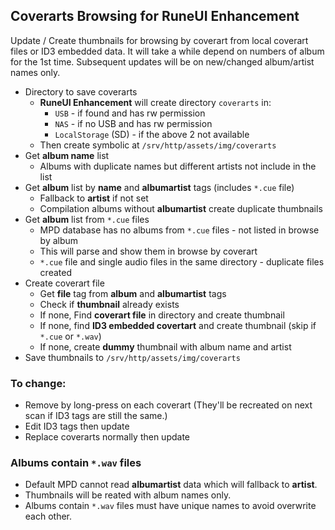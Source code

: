 ## Coverarts Browsing for RuneUI Enhancement

Update / Create thumbnails for browsing by coverart from local coverart files or ID3 embedded data. It will take a while depend on numbers of album for the 1st time. Subsequent updates will be on new/changed album/artist names only.
- Directory to save coverarts
	- **RuneUI Enhancement** will create directory `coverarts` in:
		- `USB` - if found and has rw permission
		- `NAS` - if no USB and has rw permission
		- `LocalStorage` (SD) - if the above 2 not available
	- Then create symbolic at `/srv/http/assets/img/coverarts`
- Get **album name** list
	- Albums with duplicate names but different artists not include in the list
- Get **album** list by **name** and **albumartist** tags (includes `*.cue` file)
	- Fallback to **artist** if not set
	- Compilation albums without **albumartist** create duplicate thumbnails
- Get **album** list from `*.cue` files
	- MPD database has no albums from `*.cue` files - not listed in browse by album
	- This will parse and show them in browse by coverart
	- `*.cue` file and single audio files in the same directory - duplicate files created
- Create coverart file
	- Get **file** tag from **album** and **albumartist** tags
	- Check if **thumbnail** already exists
	- If none, Find **coverart file** in directory and create thumbnail
	- If none, find **ID3 embedded covertart** and create thumbnail (skip if `*.cue` or `*.wav`)
	- If none, create **dummy** thumbnail with album name and artist
- Save thumbnails to `/srv/http/assets/img/coverarts`

### To change:
- Remove by long-press on each coverart (They'll be recreated on next scan if ID3 tags are still the same.)
- Edit ID3 tags then update
- Replace coverarts normally then update

### Albums contain `*.wav` files
- Default MPD cannot read **albumartist** data which will fallback to **artist**.
- Thumbnails will be reated with album names only.
- Albums contain `*.wav` files must have unique names to avoid overwrite each other.
